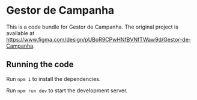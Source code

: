 
  # Gestor de Campanha

  This is a code bundle for Gestor de Campanha. The original project is available at https://www.figma.com/design/pUBoR9CPwHNfBVNfTWaw9d/Gestor-de-Campanha.

  ## Running the code

  Run `npm i` to install the dependencies.

  Run `npm run dev` to start the development server.
  
